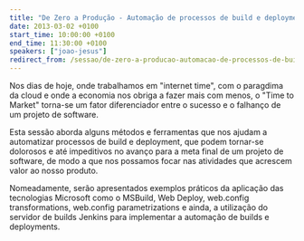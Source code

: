 ```yaml
---
title: "De Zero a Produção - Automação de processos de build e deployment"
date: 2013-03-02 +0100
start_time: 10:00:00 +0100
end_time: 11:30:00 +0100
speakers: ["joao-jesus"]
redirect_from: /sessao/de-zero-a-producao-automacao-de-processos-de-build-e-deployment/
---
```

Nos dias de hoje, onde trabalhamos em "internet time", com o paragdima da cloud e onde a economia nos obriga a fazer mais com menos, o "Time to Market" torna-se um fator diferenciador entre o sucesso e o falhanço de um projeto de software.

Esta sessão aborda alguns métodos e ferramentas que nos ajudam a automatizar processos de build e deployment, que  podem tornar-se dolorosos e até impeditivos no avanço para a meta final de um projeto de software, de modo a que nos possamos focar nas atividades que acrescem valor ao nosso produto.

Nomeadamente, serão apresentados exemplos práticos da aplicação das tecnologias Microsoft como o  MSBuild, Web Deploy, web.config transformations, web.config parametrizations e ainda, a utilização do servidor de builds Jenkins para implementar a automação de builds e deployments.

